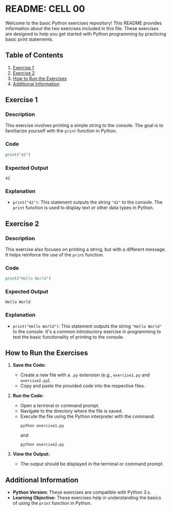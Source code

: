 # README: CELL 00

Welcome to the basic Python exercises repository! This README provides information about the two exercises included in this file. These exercises are designed to help you get started with Python programming by practicing basic print statements.

## Table of Contents

1. [Exercise 1](#exercise-1)
2. [Exercise 2](#exercise-2)
3. [How to Run the Exercises](#how-to-run-the-exercises)
4. [Additional Information](#additional-information)

## Exercise 1

### Description

This exercise involves printing a simple string to the console. The goal is to familiarize yourself with the `print` function in Python.

### Code

```python
print("42")
```

### Expected Output

```
42
```

### Explanation

- `print("42")`: This statement outputs the string `"42"` to the console. The `print` function is used to display text or other data types in Python.

## Exercise 2

### Description

This exercise also focuses on printing a string, but with a different message. It helps reinforce the use of the `print` function.

### Code

```python
print("Hello World")
```

### Expected Output

```
Hello World
```

### Explanation

- `print("Hello World")`: This statement outputs the string `"Hello World"` to the console. It's a common introductory exercise in programming to test the basic functionality of printing to the console.

## How to Run the Exercises

1. **Save the Code:**
   - Create a new file with a `.py` extension (e.g., `exercise1.py` and `exercise2.py`).
   - Copy and paste the provided code into the respective files.

2. **Run the Code:**
   - Open a terminal or command prompt.
   - Navigate to the directory where the file is saved.
   - Execute the file using the Python interpreter with the command:
     ```
     python exercise1.py
     ```
     and
     ```
     python exercise2.py
     ```

3. **View the Output:**
   - The output should be displayed in the terminal or command prompt.

## Additional Information

- **Python Version:** These exercises are compatible with Python 3.x.
- **Learning Objective:** These exercises help in understanding the basics of using the `print` function in Python.

